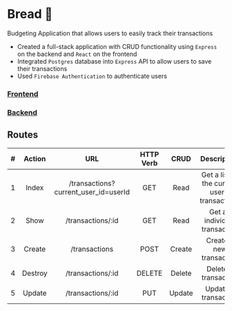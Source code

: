 # Bread 🍞
Budgeting Application that allows users to easily track their transactions
  - Created a full-stack application with CRUD functionality using `Express` on the backend and `React` on the frontend
  - Integrated `Postgres` database into `Express` API to allow users to save their transactions
  - Used `Firebase Authentication` to authenticate users

### [Frontend](https://save-your-bread.netlify.app/) 
### [Backend](https://thawing-woodland-27640.herokuapp.com)


## Routes
| #      | Action      | URL                                   | HTTP Verb  | CRUD   | Description                                   |
| :----: | :----:      | :----:                                | :----:     | :----: | :----:                                        |
| 1      | Index       | /transactions?current_user_id=userId  | GET        | Read   | Get a list of the current user's transactions |
| 2      | Show        | /transactions/:id                     | GET        | Read   | Get an individual transaction                 |
| 3      | Create      | /transactions                         | POST       | Create | Create a new transaction                      |
| 4      | Destroy     | /transactions/:id                     | DELETE     | Delete | Delete a transaction                          |
| 5      | Update      | /transactions/:id                     | PUT        | Update | Update a transaction                          |

